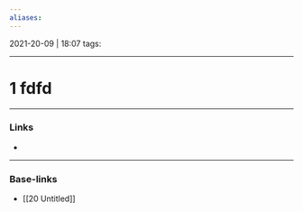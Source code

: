 ```yaml
---
aliases:
---
```

2021-20-09 | 18:07
tags: 
___

# 1 fdfd

___
### Links
- 

___
### Base-links
- [[20 Untitled]]

